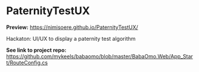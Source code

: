 # PaternityTestUX

**Preview:** https://nimisoere.github.io/PaternityTestUX/

Hackaton: UI/UX to display a paternity test algorithm

**See link to project repo:** https://github.com/mykeels/babaomo/blob/master/BabaOmo.Web/App_Start/RouteConfig.cs
